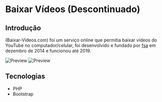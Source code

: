 # Baixar Vídeos (Descontinuado)

## Introdução
(Baixar-Videos.com) foi um serviço online que permitia baixar vídeos do YouTube no computador/celular, foi desenvolvido e fundado por <a href="">fsa</a> em dezembro de 2014 e funcionou até 2019.

![Preview](https://i.imgur.com/tIAQ6yW.png)
![Preview](https://i.imgur.com/8hzt5Bg.png)

## Tecnologias

* PHP
* Bootstrap


